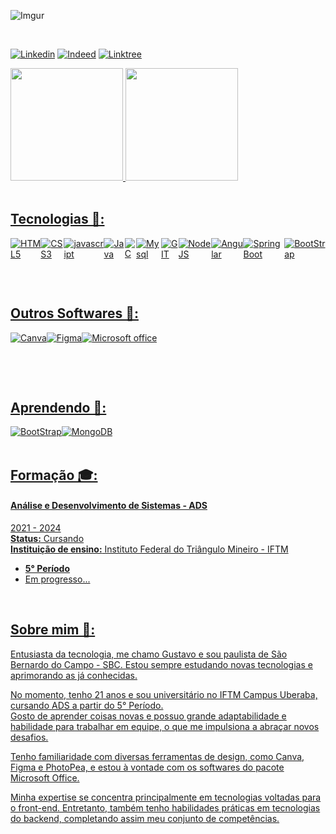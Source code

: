 ![Imgur](https://i.imgur.com/0CkRVuI.png)

<br>

[![Linkedin](https://img.shields.io/badge/LinkedIn-0077B5?style=for-the-badge&logo=linkedin&logoColor=white)](https://www.linkedin.com/in/gustavo-machado-pontes-161616286/)
[![Indeed](https://img.shields.io/badge/indeed-003A9B?style=for-the-badge&logo=indeed&logoColor=white)](https://profile.indeed.com/welcome)
[![Linktree](https://img.shields.io/badge/linktree-1de9b6?style=for-the-badge&logo=linktree&logoColor=white)](https://linktr.ee/DevGustavus)

<div>
  <a href="https://github.com/DevGustavus">
  <img height="180em" src="https://github-readme-stats.vercel.app/api?username=DevGustavus&show_icons=true&theme=algolia&include_all_commits=true">
  <img height="180em" src="https://github-readme-stats.vercel.app/api/top-langs/?username=DevGustavus&theme=algolia&layout=compact">
</div>

<br>

## Tecnologias 🦾:

<div style="display: flex;">
  
<img alt="HTML5" src="https://img.shields.io/badge/HTML5-E34F26?style=for-the-badge&logo=html5&logoColor=white">
<img alt="CSS3" src="https://img.shields.io/badge/CSS3-1572B6?style=for-the-badge&logo=css3&logoColor=white">
<img alt="javascript" src="https://img.shields.io/badge/JavaScript-F7DF1E?style=for-the-badge&logo=javascript&logoColor=black">
<img alt="Java" src="https://img.shields.io/badge/Java-ED8B00?style=for-the-badge&logo=openjdk&logoColor=white">
<img alt="C" src="https://img.shields.io/badge/C-00599C?style=for-the-badge&logo=c&logoColor=white">
<img alt="Mysql" src="https://img.shields.io/badge/MySQL-005C84?style=for-the-badge&logo=mysql&logoColor=white">

<br><br>

<img alt="GIT" src="https://img.shields.io/badge/git-%23F05033.svg?style=for-the-badge&logo=git&logoColor=white">
<img alt="NodeJS" src="https://img.shields.io/badge/node.js-6DA55F?style=for-the-badge&logo=node.js&logoColor=white">
<img alt="Angular" src="https://img.shields.io/badge/Angular-DD0031?style=for-the-badge&logo=angular&logoColor=white">
<img alt="Spring Boot" src="https://img.shields.io/badge/Spring_Boot-F2F4F9?style=for-the-badge&logo=spring-boot">
<img alt="BootStrap" src="https://img.shields.io/badge/bootstrap-%238511FA.svg?style=for-the-badge&logo=bootstrap&logoColor=white">

</div>

<br>

## Outros Softwares 🤖:

<div style="display: flex;">
  
<img alt="Canva" src="https://img.shields.io/badge/Canva-%2300C4CC.svg?&style=for-the-badge&logo=Canva&logoColor=white">
<img alt="Figma" src="https://img.shields.io/badge/Figma-F24E1E?style=for-the-badge&logo=figma&logoColor=white">

<br><br>

<img alt="Microsoft office" src="https://img.shields.io/badge/Microsoft_Office-D83B01?style=for-the-badge&logo=microsoft-office&logoColor=white">

</div>

<br>

## Aprendendo 🔎:

<div style="display: flex;">
  
<img alt="BootStrap" src="https://img.shields.io/badge/react-%2320232a.svg?style=for-the-badge&logo=react&logoColor=%2361DAFB">
<img alt="MongoDB" src="https://img.shields.io/badge/MongoDB-%234ea94b.svg?style=for-the-badge&logo=mongodb&logoColor=white">

</div>

<br>

## Formação 🎓:

#### Análise e Desenvolvimento de Sistemas - ADS
2021 - 2024 <br>
<b>Status:</b> Cursando <br>
<b>Instituição de ensino:</b> Instituto Federal do Triângulo Mineiro - IFTM

- <b>5° Período</b>
- Em progresso...

<br>

## Sobre mim 🤔:

Entusiasta da tecnologia, me chamo Gustavo e sou paulista de São Bernardo do Campo - SBC. Estou sempre estudando novas tecnologias e aprimorando as já conhecidas.

No momento, tenho 21 anos e sou universitário no IFTM Campus Uberaba, cursando ADS a partir do 5° Período.<br>
Gosto de aprender coisas novas e possuo grande adaptabilidade e habilidade para trabalhar em equipe, o que me impulsiona a abraçar novos desafios.

Tenho familiaridade com diversas ferramentas de design, como Canva, Figma e PhotoPea, e estou à vontade com os softwares do pacote Microsoft Office.

Minha expertise se concentra principalmente em tecnologias voltadas para o front-end. Entretanto, também tenho habilidades práticas em tecnologias do backend, completando assim meu conjunto de competências.
